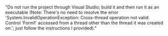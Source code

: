 "Do not run the project through Visual Studio; build it and then run it as an executable (Note: There's no need to resolve the error 'System.InvalidOperationException: Cross-thread operation not valid: Control 'Form1' accessed from a thread other than the thread it was created on.'; just follow the instructions I provided)."
